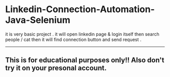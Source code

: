 # Linkedin-Connection-Automation-Java-Selenium
it is very basic project . it will open linkedin page &amp; login itself then search people / cat then it will find connection button and send request .

 -----------------------------------------------------------------
This is for educational purposes only!! 
Also don't try it on your presonal account. 
-----------------------------------------------------------------
